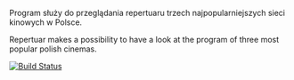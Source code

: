 Program służy do przeglądania repertuaru trzech najpopularniejszych sieci kinowych w Polsce.

Repertuar makes a possibility to have a look at the program of three most popular polish cinemas.

[![Build Status](https://travis-ci.org/anotender/repertuar.svg?branch=master)](https://travis-ci.org/anotender/repertuar)
